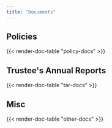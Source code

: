 ```yaml
---
title: "Documents"
---
```


## Policies

{{< render-doc-table "policy-docs" >}}

## Trustee's Annual Reports

{{< render-doc-table "tar-docs" >}}

## Misc

{{< render-doc-table "other-docs" >}}
